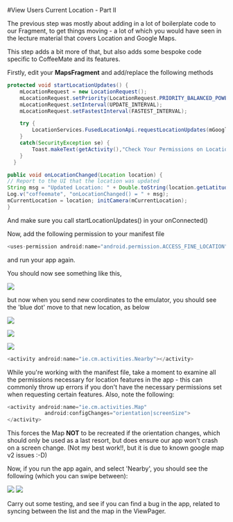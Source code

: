 #View Users Current Location - Part II

The previous step was mostly about adding in a lot of boilerplate code to our Fragment, to get things moving - a lot of which you would have seen in the lecture material that covers Location and Google Maps.

This step adds a bit more of that, but also adds some bespoke code specific to CoffeeMate and its features.

Firstly, edit your <b>MapsFragment</b> and add/replace the following methods


~~~java
protected void startLocationUpdates() { 
    mLocationRequest = new LocationRequest();
    mLocationRequest.setPriority(LocationRequest.PRIORITY_BALANCED_POWER_ACCURACY); 
    mLocationRequest.setInterval(UPDATE_INTERVAL); 
    mLocationRequest.setFastestInterval(FASTEST_INTERVAL); 

    try { 
        LocationServices.FusedLocationApi.requestLocationUpdates(mGoogleApiClient, mLocationRequest, this); 
    } 
    catch(SecurityException se) { 
        Toast.makeText(getActivity(),"Check Your Permissions on Location Updates",Toast.LENGTH_SHORT).show(); 
    }
  }

public void onLocationChanged(Location location) { 
// Report to the UI that the location was updated 
String msg = "Updated Location: " + Double.toString(location.getLatitude()) + "," + Double.toString(location.getLongitude()); 
Log.v("coffeemate", "onLocationChanged() = " + msg); 
mCurrentLocation = location; initCamera(mCurrentLocation);
}
~~~

And make sure you call startLocationUpdates() in your onConnected()

Now, add the following permission to your manifest file

~~~java
<uses-permission android:name="android.permission.ACCESS_FINE_LOCATION"/>
~~~

and run your app again.

You should now see something like this, 

![](/session07/lab/img/lab0706.png)

but now when you send new coordinates to the emulator, you should see the 'blue dot' move to that new location, as below

![](/session07/lab/img/lab0709.png)

![](/session07/lab/img/lab0707.png)

![](/session07/lab/img/lab0708.png)






~~~java
<activity android:name="ie.cm.activities.Nearby"></activity>
~~~

While you're working with the manifest file, take a moment to examine all the permissions necessary for location features in the app - this can commonly throw up errors if you don't have the necessary permissions set when requesting certain features. Also, note the following:

~~~java
<activity android:name="ie.cm.activities.Map"
            android:configChanges="orientation|screenSize">
</activity>
~~~

This forces the Map <b>NOT</b> to be recreated if the orientation changes, which should only be used as a last resort, but does ensure our app won't crash on a screen change. (Not my best work!!, but it is due to known google map v2 issues :-D)

Now, if you run the app again, and select 'Nearby', you should see the following (which you can swipe between):

![](../img/lab705.png)      ![](../img/lab706.png)

Carry out some testing, and see if you can find a bug in the app, related to syncing between the list and the map in the ViewPager.
